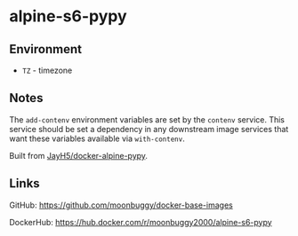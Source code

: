 # alpine-s6-pypy

## Environment
*   `TZ`          - timezone

## Notes
The `add-contenv` environment variables are set by the `contenv` service. This service should be set a dependency in any downstream image services that want these variables available via `with-contenv`.

Built from [JayH5/docker-alpine-pypy](https://github.com/JayH5/docker-alpine-pypy).

## Links
GitHub: <https://github.com/moonbuggy/docker-base-images>

DockerHub: <https://hub.docker.com/r/moonbuggy2000/alpine-s6-pypy>
